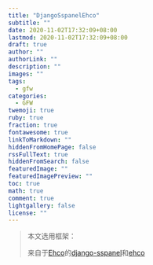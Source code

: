 ```yaml
---
title: "DjangoSspanelEhco"
subtitle: ""
date: 2020-11-02T17:32:09+08:00
lastmod: 2020-11-02T17:32:09+08:00
draft: true
author: ""
authorLink: ""
description: ""
images: ""
tags:
  - gfw
categories:
  - GFW
twemoji: true
ruby: true
fraction: true
fontawesome: true
linkToMarkdown: ""
hiddenFromHomePage: false
rssFullText: true
hiddenFromSearch: false
featuredImage: ""
featuredImagePreview: ""
toc: true
math: true
comment: true
lightgallery: false
license: ""
---
```


> 本文选用框架：
>
> 来自于[Ehco](https://github.com/Ehco1996)的[django-sspanel](https://github.com/Ehco1996/django-sspanel)和[ehco](https://github.com/Ehco1996/ehco)

